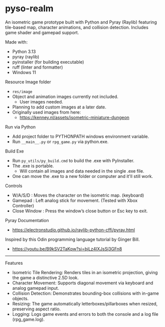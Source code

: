 # pyso-realm
 An isometric game prototype built with Python and Pyray (Raylib) featuring tile-based map, character animations, and collision detection. Includes game shader and gamepad support.

Made with:
- Python 3.13
- pyray (raylib)
- pyinstaller (for building executable)
- ruff (linter and formatter)
- Windows 11

Resource Image folder
- `res/image`
- Object and animation images currently not included.
    - User images needed.
- Planning to add custom images at a later date.
- Originally used images from here:
    - https://kenney.nl/assets/isometric-miniature-dungeon

Run via Python
- Add project folder to PYTHONPATH windows environment variable.
- Run `__main__.py` or `rpg_game.py` via python.exe.

Build Exe
- Run `py_utils/py_build.cmd` to build the .exe with PyInstaller.  
- The .exe is portable. 
    - Will contain all images and data needed in the single .exe file.
- One can move the .exe to a new folder or computer and it'll still work.

Controls
- W/A/S/D : Moves the character on the isometric map. (keyboard)
- Gamepad : Left analog stick for movement. (Tested with Xbox Controller)
- Close Window : Press the window’s close button or Esc key to exit.

Pyray Documentation
- https://electronstudio.github.io/raylib-python-cffi/pyray.html

Inspired by this Odin programming language tutorial by Ginger Bill.
- https://youtu.be/B9kSV2TaKpw?si=bjLz4lXJsSj3GFn8

---

Features
- Isometric Tile Rendering: Renders tiles in an isometric projection, giving the game a distinctive 2.5D look.
- Character Movement: Supports diagonal movement via keyboard and analog gamepad input.
- Collision Detection: Demonstrates bounding-box collisions with in-game objects.
- Resizing: The game automatically letterboxes/pillarboxes when resized, preserving aspect ratio.
- Logging: Logs game events and errors to both the console and a log file (rpg_game.log).
